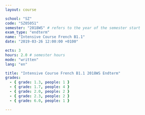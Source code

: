 ```yaml
---
layout: course

school: "SZ"
code: "SZ05051"
semester: "2018WS" # refers to the year of the semester start
exam_type: "endterm"
name: "Intensive Course French B1.1"
date: "2019-03-26 12:00:00 +0100"

ects: 3
hours: 2.0 # semester hours
mode: "written"
lang: "en"

title: "Intensive Course French B1.1 2018WS Endterm"
grades:
  - { grade: 1.3, people: 1 }
  - { grade: 1.7, people: 4 }
  - { grade: 2.0, people: 2 }
  - { grade: 2.3, people: 2 }
  - { grade: 6.0, people: 1 }

---
```



